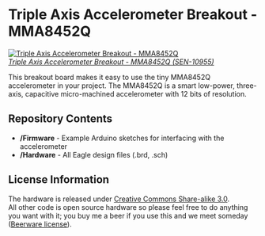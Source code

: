 Triple Axis Accelerometer Breakout - MMA8452Q
=============================================

[![Triple Axis Accelerometer Breakout - MMA8452Q](https://dlnmh9ip6v2uc.cloudfront.net/images/products/1/0/9/5/5/10955-01_i_ma.jpg)  
*Triple Axis Accelerometer Breakout - MMA8452Q (SEN-10955)*](https://www.sparkfun.com/products/10955)

This breakout board makes it easy to use the tiny MMA8452Q accelerometer in your project. The MMA8452Q is a smart low-power, three-axis, capacitive micro-machined accelerometer with 12 bits of resolution.

Repository Contents
-------------------
* **/Firmware** - Example Arduino sketches for interfacing with the accelerometer
* **/Hardware** - All Eagle design files (.brd, .sch)


License Information
-------------------

The hardware is released under [Creative Commons Share-alike 3.0](http://creativecommons.org/licenses/by-sa/3.0/).  
All other code is open source hardware so please feel free to do anything you want with it; you buy me a beer if you use this and we meet someday ([Beerware license](http://en.wikipedia.org/wiki/Beerware)).
